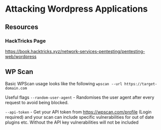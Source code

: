 # Attacking Wordpress Applications
## Resources
### HackTricks Page
https://book.hacktricks.xyz/network-services-pentesting/pentesting-web/wordpress

## WP Scan
Basic WPScan usage looks like the following
`wpscan --url https://target-domain.com`

Useful flags
`--random-user-agent` - Randomises the user agent after every request to avoid being blocked.

`--api-token` - Get your API token from https://wpscan.com/profile (Login required) and your scan can include specific vulnerabilities for out of date plugins etc. Without the API key vulnerabilities will not be included